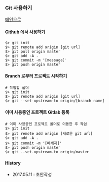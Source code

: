### Git 사용하기

[메인으로](https://github.com/juneyoung/DEV-INFOS)

#### Github 에서 사용하기
```
$> git init
$> git remote add origin [git url]
$> git pull origin master
$> git add -A .
$> git commit -m '[message]'
$> git push origin master
```


#### Branch 로부터 프로젝트 시작하기
```
# 작업할 폴더
$> git init
$> git remote add origin [git url]
$> git --set-upstream-to origin/[branch name]
```


#### 이미 사용중인 프로젝트 Gitlab 등록
```
# 이미 사용중인 프로젝트 폴더로 이동한 후 작업
$> git init
$> git remote add origin [새로운 git url]
$> git add -A .
$> git commit -m '[메세지]'
$> git push origin master
$> git --set-upstream-to origin/master
```


#### History
- 2017.05.11 : 초안작성
